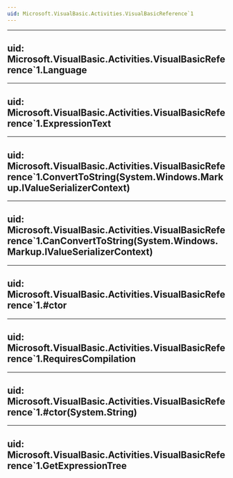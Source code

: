 ```yaml
---
uid: Microsoft.VisualBasic.Activities.VisualBasicReference`1
---
```


---
uid: Microsoft.VisualBasic.Activities.VisualBasicReference`1.Language
---

---
uid: Microsoft.VisualBasic.Activities.VisualBasicReference`1.ExpressionText
---

---
uid: Microsoft.VisualBasic.Activities.VisualBasicReference`1.ConvertToString(System.Windows.Markup.IValueSerializerContext)
---

---
uid: Microsoft.VisualBasic.Activities.VisualBasicReference`1.CanConvertToString(System.Windows.Markup.IValueSerializerContext)
---

---
uid: Microsoft.VisualBasic.Activities.VisualBasicReference`1.#ctor
---

---
uid: Microsoft.VisualBasic.Activities.VisualBasicReference`1.RequiresCompilation
---

---
uid: Microsoft.VisualBasic.Activities.VisualBasicReference`1.#ctor(System.String)
---

---
uid: Microsoft.VisualBasic.Activities.VisualBasicReference`1.GetExpressionTree
---
